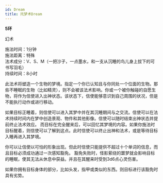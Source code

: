 ```yaml
---
id: Dream
title: 托梦术Dream
---
```


**5环**

幻术

施法时间：1分钟  
施法距离：特殊  
法术成分：V、S、M（一把沙子，一点墨水，和一支从沉睡的鸟儿身上拔下的可书写羽毛）  
持续时间：8小时  


此法术将塑造一个生物的梦境。指定一个你已认知且与你同处一个位面的生物。那些不睡眠的生物（比如精灵），则不会被该法术影响。你或一个被你触碰的自愿生物，将作为信使进入出神状态。该状态下，信使能够意识到自己周围的状况，但是不能执行动作或进行移动。


如果目标正睡着，则信使可以进入其梦中并在其沉睡期间与之交流。信使可以在法术持续时间内在梦中创造景观、物件和其他影像。信使可以随时结束出神状态并提前终止法术效应。
而目标在完全醒来后，可以回忆其梦境的内容。如果你施法时目标醒着，则信使可以了解到这点。此时信使可以终止出神和法术，或是等待目标入睡再进入其梦境。


你可以让信使以可怕的形象出现。但此时信使只能提供不超过十个单词的信息，而且目标必须成功通过一次感知豁免。
豁免失败时，怪影萦绕的噩梦就会影响目标的睡眠，使其无法从休息中获益。并且在其醒来时受到3d6点心灵伤害。


如果你拥有目标身体的部分，比如头发，指甲或类似的东西。则目标进行该豁免时具有劣势。
